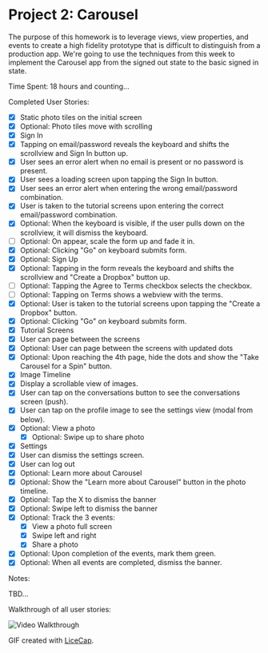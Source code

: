 # Project 2: Carousel

The purpose of this homework is to leverage views, view properties, and events to create a high fidelity prototype that is difficult to distinguish from a production app. We're going to use the techniques from this week to implement the Carousel app from the signed out state to the basic signed in state.

Time Spent: 18 hours and counting...

Completed User Stories:
* [x]	Static photo tiles on the initial screen
  * [x]	Optional: Photo tiles move with scrolling
* [x]	Sign In
  * [x]	Tapping on email/password reveals the keyboard and shifts the scrollview and Sign In button up.
  * [x]	User sees an error alert when no email is present or no password is present.
  * [x]	User sees a loading screen upon tapping the Sign In button.
  * [x]	User sees an error alert when entering the wrong email/password combination.
  * [x]	User is taken to the tutorial screens upon entering the correct email/password combination.
  * [x]	Optional: When the keyboard is visible, if the user pulls down on the scrollview, it will dismiss the keyboard.
  * [ ]	Optional: On appear, scale the form up and fade it in.
  * [x] Optional: Clicking "Go" on keyboard submits form.
* [x]	Optional: Sign Up
  * [x]	Optional: Tapping in the form reveals the keyboard and shifts the scrollview and "Create a Dropbox" button up.
  * [ ]	Optional: Tapping the Agree to Terms checkbox selects the checkbox.
  * [ ]	Optional: Tapping on Terms shows a webview with the terms.
  * [x]	Optional: User is taken to the tutorial screens upon tapping the "Create a Dropbox" button.
  * [x] Optional: Clicking "Go" on keyboard submits form.
* [x]	Tutorial Screens
  * [x]	User can page between the screens
  * [x]	Optional: User can page between the screens with updated dots
  * [x]	Optional: Upon reaching the 4th page, hide the dots and show the "Take Carousel for a Spin" button.
* [x]	Image Timeline
  * [x]	Display a scrollable view of images.
  * [x]	User can tap on the conversations button to see the conversations screen (push).
  * [x]	User can tap on the profile image to see the settings view (modal from below).
* [x] Optional: View a photo
  * [x] Optional: Swipe up to share photo
* [x]	Settings
  * [x]	User can dismiss the settings screen.
  * [x]	User can log out
* [x]	Optional: Learn more about Carousel
  * [x]	Optional: Show the "Learn more about Carousel" button in the photo timeline.
  * [x]	Optional: Tap the X to dismiss the banner
  * [x]	Optional: Swipe left to dismiss the banner
  * [x]	Optional: Track the 3 events:
    * [x]	View a photo full screen
    * [x]	Swipe left and right
    * [x]	Share a photo
  * [x]	Optional: Upon completion of the events, mark them green.
  * [x]	Optional: When all events are completed, dismiss the banner.

Notes:

TBD...

Walkthrough of all user stories:

![Video Walkthrough](demo.gif)

GIF created with [LiceCap](http://www.cockos.com/licecap/).
